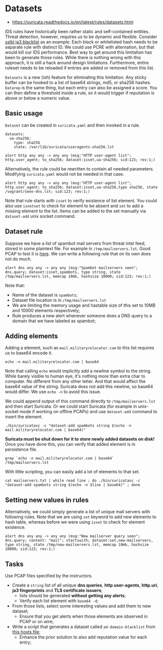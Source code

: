 # Datasets

* https://suricata.readthedocs.io/en/latest/rules/datasets.html

IDS rules have historically been rather static and self-contained entities. Threat detection, however, requires us to be dynamic and flexible. Consider [sslbl ja3 blacklist](https://sslbl.abuse.ch/blacklist/ja3_fingerprints.rules) as an example. Each black or whitelisted hash needs to be separate rule with distinct ID. We could use PCRE with alternation, but that would kill our IDS performance. Best way to get around this limitation has been to generate those rules. While there is nothing wrong with this approach, it is still a hack around design limitations. Furthermore, entire ruleset needs to be reloaded if entries are added or removed from this list. 

`Datasets` is a new (ish) feature for eliminating this limitation. Any sticky buffer can be hooked to a list of base64 strings, md5, or sha256 hashes. `Datarep` is the same thing, but each entry can also be assigned a score. You can then define a threshold inside a rule, so it would trigger if reputation is above or below a numeric value.

## Basic usage

`Dataset` can be created in `suricata.yaml` and then invoked in a rule.

```
datasets:
  ua-sha256:
    type: sha256
    state: /var/lib/suricata/useragents-sha256.lst
```

```
alert http any any -> any any (msg:"HTTP user-agent list"; http.user_agent; to_sha256; dataset:isset,ua-sha256; sid:123; rev:1;)
```

Alternatively, the rule could be rewritten to contain all needed parameters. Modifying `suricata.yaml` would not be needed in that case.

```
alert http any any -> any any (msg:"HTTP user-agent list"; http.user_agent; to_sha256; dataset:isset,ua-sha256,type sha256, state /vagrant/seen-dns.lst; sid:123; rev:1;)
```

Note that rule starts with `isset` to verify existence of list element. You could also use `isnotset` to check for element to be absent and `set` to add a missing element to the list. Items can be added to the set manually via `dataset-add` unix socket command.

## Dataset rule

Suppose we have a list of spambot mail servers from threat intel feed, stored in some plaintext file. For example in `/tmp/mailservers.lst`. Good PCAP to test it is [here](https://malware-traffic-analysis.net/2020/12/07/index.html). We can write a following rule that on its own does not do much.

```
alert dns any any -> any any (msg:"Spambot mailservers seen"; dns.query; dataset:isset,spambots, type string, state /tmp/mailservers.lst, memcap 10mb, hashsize 10000; sid:123; rev:1;)
```

Note that:
* Name of the dataset is `spambots`;
* Dataset file location is in `/tmp/mailservers.lst`
* We are limiting the memory usage and hastable size of this set to 10MB and 10000 elements respectively;
* Rule produces a new alert whenever someone does a DNS query to a domain that we have labeled as spambot;

## Adding elements

Adding a element, such as `mail.militaryrelocator.com` to this list requires us to base64 encode it.

```
echo -n mail.militaryrelocator.com | base64
```

Note that calling `echo` would implicitly add a newline symbol to the string. While barely visible to human eye, it's nothing more than extra char to computer. No different from any other letter. And that would affect the base64 value of the string. Suricata does not add this newline, so base64 would differ. We use `echo -n` to avoid this issue.

We could append output of this command directly to `/tmp/mailservers.lst` and then start Suricata. Or we could start Suricata (for example in unix-socket mode if working on offline PCAPs) and use `dataset-add` command to insert the element.

```
./bin/suricatasc -c "dataset-add spambots string $(echo -n mail.militaryrelocator.com | base64)"
```

**Suricata must be shut down for it to store newly added datasets on disk!** Once you have done this, you can verify that added element is in persistence file.

```
grep `echo -n mail.militaryrelocator.com | base64` /tmp/mailservers.lst
```

With little scripting, you can easily add a lot of elements to that set.

```
cat mailservers.txt | while read line ; do ./bin/suricatasc -c "dataset-add spambots string $(echo -n $line | base64)" ; done
```

## Setting new values in rules

Alternatively, we could simply generate a list of unique mail servers with following rules. Note that we are using `set` keyword to add new elements to hash table, whereas before we were using `isset` to check for element existence.

```
alert dns any any -> any any (msg:"New mailserver query seen"; dns.query; content: "mail"; startswith; dataset:set,new-mailservers, type string, state /tmp/new-mailservers.lst, memcap 10mb, hashsize 10000; sid:123; rev:1;)
```

## Tasks

Use PCAP files specified by the instructors.

* Create a `string` list of all unique **dns queries**, **http user-agents**, **http.uri**, **ja3 fingerprints** and **TLS certificate issuers**;
  * lists should be generated **without getting any alerts**;
  * Verify each list element with `base64 -d`;
* From those lists, select some interesting values and add them to new dataset;
  * Ensure that you get alerts when those elements are observed in PCAP or on wire;
* Write a script that generates a dataset called `ad-domain-blacklist` from [this hosts file](https://raw.githubusercontent.com/StevenBlack/hosts/master/hosts);
  * Enhance the prior solution to also add reputation value for each entry;
